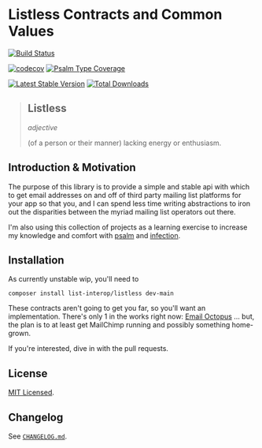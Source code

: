 # Listless Contracts and Common Values

[![Build Status](https://github.com/list-interop/listless/workflows/Continuous%20Integration/badge.svg)](https://github.com/list-interop/listless/actions?query=workflow%3A"Continuous+Integration")

[![codecov](https://codecov.io/gh/list-interop/listless/branch/main/graph/badge.svg)](https://codecov.io/gh/list-interop/listless)
[![Psalm Type Coverage](https://shepherd.dev/github/list-interop/listless/coverage.svg)](https://shepherd.dev/github/list-interop/listless)

[![Latest Stable Version](https://poser.pugx.org/list-interop/listless/v/stable)](https://packagist.org/packages/list-interop/listless)
[![Total Downloads](https://poser.pugx.org/list-interop/listless/downloads)](https://packagist.org/packages/list-interop/listless)

> ## Listless
> _adjective_
>
> (of a person or their manner) lacking energy or enthusiasm.

## Introduction & Motivation

The purpose of this library is to provide a simple and stable api with which to get email addresses on and off of third party mailing list platforms for your app so that you, and I can spend less time writing abstractions to iron out the disparities between the myriad mailing list operators out there.

I'm also using this collection of projects as a learning exercise to increase my knowledge and comfort with [psalm](https://psalm.dev) and [infection](https://infection.github.io).

## Installation

As currently unstable wip, you'll need to

```shell
composer install list-interop/listless dev-main
```

These contracts aren't going to get you far, so you'll want an implementation. There's only 1 in the works right now:
[Email Octopus](https://github.com/list-interop/listless-octopus) … but, the plan is to at least get MailChimp running and possibly something home-grown.

If you're interested, dive in with the pull requests.

## License

[MIT Licensed](LICENSE.md).

## Changelog

See [`CHANGELOG.md`](CHANGELOG.md).
